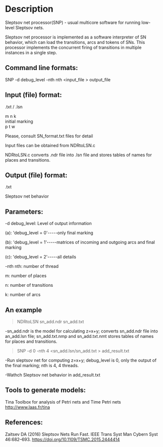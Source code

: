 # Description
Sleptsov net processor(SNP) - usual multicore software for running low-level Sleptsov nets.

Sleptsov net processor is implemented as a software interpreter of SN behavior, which can load the transitions, arcs and tokens of SNs. This processor implements the concurrent firing of transitions in multiple instances in a single step.

Command line formats:
------------
SNP -d debug_level -nth nth  <input_file > output_file


Input (file) format:
------------
.txt / .lsn

m n k      
initial marking  
p t w

Please, consult SN_format.txt files for detail

Input files can be obtained from NDRtoLSN.c

NDRtoLSN.c converts .ndr file into .lsn file and stores tables of names for places and transitions.

Output (file) format:
------------
.txt

Sleptsov net behavior

Parameters:
-----------
-d debug_level: Level of output information     

(a): 'debug_level = 0'-----only final marking

(b): 'debug_level = 1'-----matrices of incoming and outgoing arcs and final marking

(c): 'debug_level = 2'-----all details

-nth nth: number of thread

m: number of places

n: number of transitions

k: number of arcs

An example
------------
>NDRtoLSN sn_add.ndr sn_add.txt

-sn_add.ndr is the model for calculating z=x+y; converts sn_add.ndr file into an_add.lsn file; sn_add.txt.nmp and sn_add.txt.nmt stores tables of names for places and transitions.

>SNP -d 0 -nth 4  <sn_add.lsn/sn_add.txt > add_result.txt

-Run sleptsov net for computing z=x+y; debug_level is 0, only the output of the final marking; nth is 4, 4 threads.

-Wathch Sleptsov net behavior in add_result.txt

Tools to generate models:
------------
Tina Toolbox for analysis of Petri nets and Time Petri nets http://www.laas.fr/tina

References:
------------
Zaitsev DA (2016) Sleptsov Nets Run Fast. IEEE Trans Syst Man Cybern Syst 46:682–693. https://doi.org/10.1109/TSMC.2015.2444414
